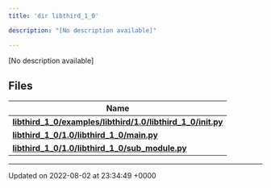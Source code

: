 ```yaml
---
title: 'dir libthird_1_0'

description: "[No description available]"

---
```







[No description available]

## Files

| Name           |
| -------------- |
| **[libthird_1_0/examples/libthird/1.0/libthird_1_0/__init__.py](/documentation/code/colliderbit_development/files/examples_2libthird_21_80_2libthird__1__0_2____init_____8py/#file-examples/libthird/1.0/libthird-1-0/--init--.py)**  |
| **[libthird_1_0/1.0/libthird_1_0/main.py](/documentation/code/colliderbit_development/files/1_80_2libthird__1__0_2main_8py/#file-1.0/libthird-1-0/main.py)**  |
| **[libthird_1_0/1.0/libthird_1_0/sub_module.py](/documentation/code/colliderbit_development/files/1_80_2libthird__1__0_2sub__module_8py/#file-1.0/libthird-1-0/sub-module.py)**  |






-------------------------------

Updated on 2022-08-02 at 23:34:49 +0000
